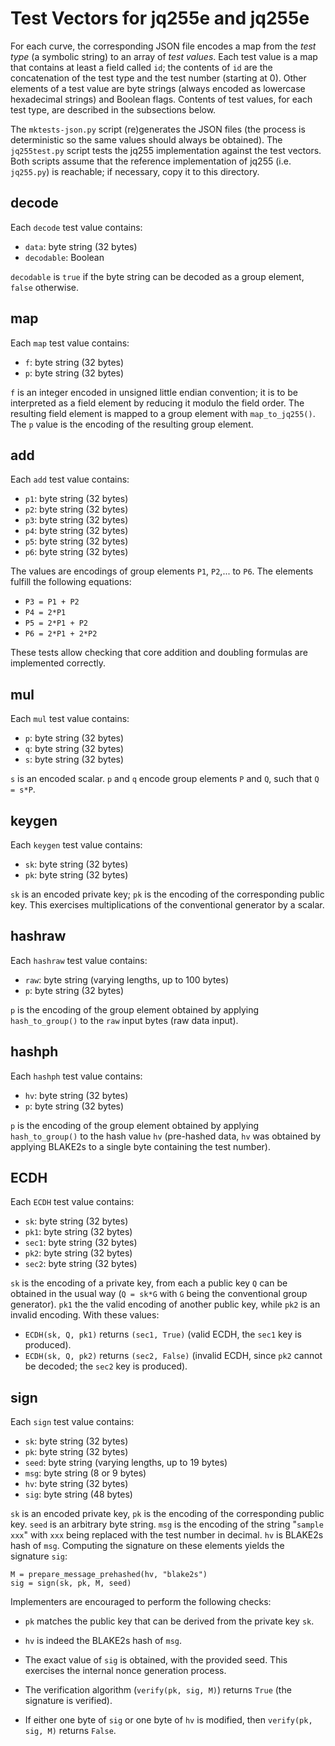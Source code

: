 # Test Vectors for jq255e and jq255e

For each curve, the corresponding JSON file encodes a map from the _test
type_ (a symbolic string) to an array of _test values_. Each test value
is a map that contains at least a field called `id`; the contents of
`id` are the concatenation of the test type and the test number
(starting at 0). Other elements of a test value are byte strings (always
encoded as lowercase hexadecimal strings) and Boolean flags. Contents of
test values, for each test type, are described in the subsections below.

The `mktests-json.py` script (re)generates the JSON files (the process
is deterministic so the same values should always be obtained). The
`jq255test.py` script tests the jq255 implementation against the test
vectors. Both scripts assume that the reference implementation of
jq255 (i.e. `jq255.py`) is reachable; if necessary, copy it to this
directory.

## decode

Each `decode` test value contains:

  - `data`: byte string (32 bytes)
  - `decodable`: Boolean

`decodable` is `true` if the byte string can be decoded as a group
element, `false` otherwise.

## map

Each `map` test value contains:

  - `f`: byte string (32 bytes)
  - `p`: byte string (32 bytes)

`f` is an integer encoded in unsigned little endian convention; it
is to be interpreted as a field element by reducing it modulo the
field order. The resulting field element is mapped to a group element
with `map_to_jq255()`. The `p` value is the encoding of the resulting
group element.

## add

Each `add` test value contains:

  - `p1`: byte string (32 bytes)
  - `p2`: byte string (32 bytes)
  - `p3`: byte string (32 bytes)
  - `p4`: byte string (32 bytes)
  - `p5`: byte string (32 bytes)
  - `p6`: byte string (32 bytes)

The values are encodings of group elements `P1`, `P2`,... to `P6`. The
elements fulfill the following equations:

  - `P3 = P1 + P2`
  - `P4 = 2*P1`
  - `P5 = 2*P1 + P2`
  - `P6 = 2*P1 + 2*P2`

These tests allow checking that core addition and doubling formulas are
implemented correctly.

## mul

Each `mul` test value contains:

  - `p`: byte string (32 bytes)
  - `q`: byte string (32 bytes)
  - `s`: byte string (32 bytes)

`s` is an encoded scalar. `p` and `q` encode group elements `P` and `Q`,
such that `Q = s*P`.

## keygen

Each `keygen` test value contains:

  - `sk`: byte string (32 bytes)
  - `pk`: byte string (32 bytes)

`sk` is an encoded private key; `pk` is the encoding of the corresponding
public key. This exercises multiplications of the conventional generator
by a scalar.

## hashraw

Each `hashraw` test value contains:

  - `raw`: byte string (varying lengths, up to 100 bytes)
  - `p`: byte string (32 bytes)

`p` is the encoding of the group element obtained by applying
`hash_to_group()` to the `raw` input bytes (raw data input).

## hashph

Each `hashph` test value contains:

  - `hv`: byte string (32 bytes)
  - `p`: byte string (32 bytes)

`p` is the encoding of the group element obtained by applying
`hash_to_group()` to the hash value `hv` (pre-hashed data, `hv`
was obtained by applying BLAKE2s to a single byte containing the test
number).

## ECDH

Each `ECDH` test value contains:

  - `sk`: byte string (32 bytes)
  - `pk1`: byte string (32 bytes)
  - `sec1`: byte string (32 bytes)
  - `pk2`: byte string (32 bytes)
  - `sec2`: byte string (32 bytes)

`sk` is the encoding of a private key, from each a public key `Q`
can be obtained in the usual way (`Q = sk*G` with `G` being the
conventional group generator). `pk1` the the valid encoding of
another public key, while `pk2` is an invalid encoding. With these
values:

  - `ECDH(sk, Q, pk1)` returns `(sec1, True)` (valid ECDH, the
    `sec1` key is produced).
  - `ECDH(sk, Q, pk2)` returns `(sec2, False)` (invalid ECDH, since
    `pk2` cannot be decoded; the `sec2` key is produced).

## sign

Each `sign` test value contains:

  - `sk`: byte string (32 bytes)
  - `pk`: byte string (32 bytes)
  - `seed`: byte string (varying lengths, up to 19 bytes)
  - `msg`: byte string (8 or 9 bytes)
  - `hv`: byte string (32 bytes)
  - `sig`: byte string (48 bytes)

`sk` is an encoded private key, `pk` is the encoding of the
corresponding public key. `seed` is an arbitrary byte string. `msg`
is the encoding of the string "`sample xxx`" with `xxx` being replaced
with the test number in decimal. `hv` is BLAKE2s hash of `msg`.
Computing the signature on these elements yields the signature `sig`:

```
M = prepare_message_prehashed(hv, "blake2s")
sig = sign(sk, pk, M, seed)
```

Implementers are encouraged to perform the following checks:

  - `pk` matches the public key that can be derived from the private key `sk`.

  - `hv` is indeed the BLAKE2s hash of `msg`.

  - The exact value of `sig` is obtained, with the provided seed. This
    exercises the internal nonce generation process.

  - The verification algorithm (`verify(pk, sig, M)`) returns `True`
    (the signature is verified).

  - If either one byte of `sig` or one byte of `hv` is modified, then
    `verify(pk, sig, M)` returns `False`.
